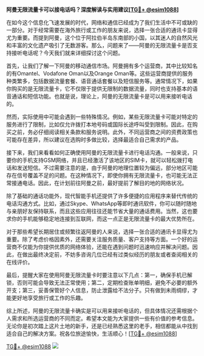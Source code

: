 **阿曼无限流量卡可以接电话吗？深度解读与实用建议[[TG💪+ @esim1088](https://t.me/s/esim1088)]**

在如今这个信息化飞速发展的时代，网络和通信已经成为了我们生活中不可或缺的一部分。对于经常需要在海外旅行或工作的朋友来说，选择一张合适的通讯卡显得尤为重要。而提到阿曼，这个位于阿拉伯半岛东南部的小国，以其迷人的自然风光和丰富的文化遗产吸引了无数游客。那么，问题来了——阿曼的无限流量卡是否支持接听电话呢？今天我们就来详细探讨这个问题。

首先，让我们了解一下阿曼的移动通信市场。阿曼拥有多个运营商，其中比较知名的有Omantel、Vodafone Oman以及Orange Oman等。这些运营商提供的服务种类繁多，包括数据流量套餐、语音通话套餐以及短信服务等。通常情况下，如果你购买的是无限流量卡，它不仅限于提供无限制的数据流量，同时也支持基本的语音通话和短信功能。也就是说，理论上，阿曼的无限流量卡是可以用来接听电话的。

然而，实际使用中可能会遇到一些特殊情况。例如，某些无限流量卡可能对特定的服务进行了限制，比如仅允许拨打本地号码或国际长途呼叫受到限制。因此，在购买之前，务必仔细阅读相关条款和服务说明。此外，不同运营商之间的资费政策也可能存在差异，所以建议在选购时多做比较，选择最适合自己需求的产品。

接下来，我们来看看如何正确使用阿曼的无限流量卡进行电话沟通。一般来说，只要你的手机支持GSM网络，并且已经激活了该地区的SIM卡，就可以轻松拨打电话和发送短信。不过需要注意的是，由于阿曼的地理位置较为偏远，部分地区可能存在信号覆盖不足的问题。在这种情况下，即使你拥有无限流量卡，也可能无法正常接通电话。因此，在计划前往阿曼之前，最好提前了解目的地的网络状况。

除了基础的通话功能外，现代智能手机还提供了许多便捷的应用程序来替代传统的电话沟通方式。比如，通过Skype、WhatsApp等即时通讯软件，你可以随时随地与亲朋好友保持联系，而且这些应用往往还能节省大量的通话费用。当然，这也要求你的手机能够稳定地连接到互联网，而这一点正是无限流量卡的最大优势所在。

对于那些希望长期居住或频繁往返阿曼的人来说，选择一张合适的通讯卡显得尤为重要。除了考虑价格因素外，还需要关注服务质量、客户支持等方面。一个好的运营商不仅能为你提供优质的网络体验，还能在遇到问题时迅速响应并解决问题。因此，在做出最终决定前，不妨多咨询几位已经有过类似经历的朋友或者查阅相关的在线评价。

最后，提醒大家在使用阿曼无限流量卡时要注意以下几点：第一，确保手机已解锁，否则可能会导致无法正常使用；第二，定期检查账单明细，避免不必要的额外开支；第三，妥善保管好个人信息，防止泄露给不法分子。只有做到未雨绸缪，才能更好地享受旅行或工作的乐趣。

综上所述，阿曼的无限流量卡确实是可以用来接听电话的，但具体情况还需根据个人需求和所选运营商的不同而定。希望本文能为大家提供一些有价值的参考信息。无论你是初次踏上这片土地的新手，还是已经熟悉这里的老手，相信都能从中找到适合自己的解决方案。祝各位旅途愉快，生活顺心！[[TG💪+ @esim1088](https://t.me/s/esim1088)]

[TG💪+ @esim1088](https://t.me/s/esim1088) ![](https://i.postimg.cc/4NQfJmqS/Snipaste-2025-05-13-00-14-12.png)